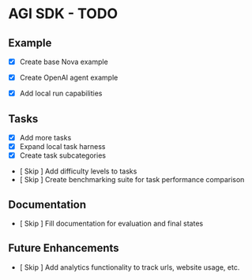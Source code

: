 # AGI SDK - TODO

## Example

- [x] Create base Nova example
- [x] Create OpenAI agent example
- [x] Add local run capabilities


## Tasks

- [X] Add more tasks
- [X] Expand local task harness
- [X] Create task subcategories
- [ Skip ] Add difficulty levels to tasks
- [ Skip ] Create benchmarking suite for task performance comparison

## Documentation

- [ Skip ] Fill documentation for evaluation and final states


## Future Enhancements

- [ Skip ] Add analytics functionality to track urls, website usage, etc.